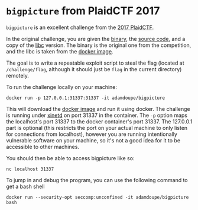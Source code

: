 
# `bigpicture` from PlaidCTF 2017

`bigpicture` is an excellent challenge from the [2017 PlaidCTF][pctf-2017].

In the original challenge, you are given the [binary][binary], the [source code][source], and a
copy of the [libc][libc] version. The binary is the original one from
the competition, and the libc is taken from the
[docker image][docker-container].

The goal is to write a repeatable exploit script to steal the flag
(located at `/challenge/flag`, although it should just be `flag` in
the current directory) remotely.

To run the challenge locally on your machine:

	docker run -p 127.0.0.1:31337:31337 -it adamdoupe/bigpicture

This will download the [docker image][docker-container] and run it
using docker. The challenge is running under [xinetd][xinetd-man] on
port 31337 in the container. The `-p` option maps the localhost's port
31337 to the docker container's port 31337. The 127.0.0.1 part is
optional (this restricts the port on your actual machine to only
listen for connections from localhost), however you are running
intentionally vulnerable software on your machine, so it's not a good
idea for it to be accessible to other machines.

You should then be able to access bigpicture like so:

	nc localhost 31337

To jump in and debug the program, you can use the following command
to get a bash shell

	docker run --security-opt seccomp:unconfined -it adamdoupe/bigpicture bash

[pctf-2017]: https://ctftime.org/event/439
[binary]: bigpicture
[source]: bigpicture.c
[libc]: libc.so.6
[docker-container]: https://hub.docker.com/r/adamdoupe/bigpicture/
[xinetd-man]: https://linux.die.net/man/8/xinetd
